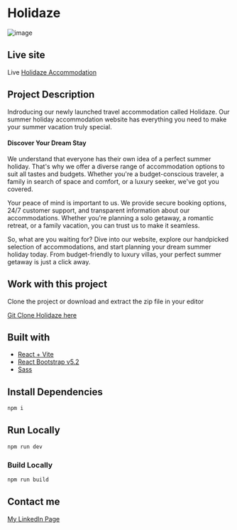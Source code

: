 # Holidaze
![image](https://github.com/Enirose/holidaze-final_project/assets/95321157/ad220978-c00d-4ded-ae18-9a717210f8b3)

## Live site
Live [Holidaze Accommodation](https://loquacious-bienenstitch-4a509b.netlify.app/)

## Project Description
Indroducing our newly launched travel accommodation called Holidaze. Our summer holiday accommodation website has everything you need to make your summer vacation truly special.

#### Discover Your Dream Stay

We understand that everyone has their own idea of a perfect summer holiday. That's why we offer a diverse range of accommodation options to suit all tastes and budgets. Whether you're a budget-conscious traveler, a family in search of space and comfort, or a luxury seeker, we've got you covered.

Your peace of mind is important to us. We provide secure booking options, 24/7 customer support, and transparent information about our accommodations. Whether you're planning a solo getaway, a romantic retreat, or a family vacation, you can trust us to make it seamless.

So, what are you waiting for? Dive into our website, explore our handpicked selection of accommodations, and start planning your dream summer holiday today. From budget-friendly to luxury villas, your perfect summer getaway is just a click away.

## Work with this project

Clone the project or download and extract the zip file in your editor

[Git Clone Holidaze here](https://github.com/Enirose/holidaze-final_project)

## Built with

-  [React + Vite](https://vitejs.dev/)
-  [React Bootstrap v5.2](https://react-bootstrap.netlify.app/)
-  [Sass](https://sass-lang.com/)

## Install Dependencies
```ruby
npm i
```

## Run Locally
```ruby
npm run dev
```

### Build Locally
```ruby
npm run build
```
## Contact me
[My LinkedIn Page](www.linkedin.com/in/maria-enirose-hellum-1b47bb1b5)
